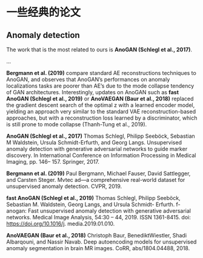 # 一些经典的论文

## Anomaly detection
  The work that is the most related to ours is **AnoGAN (Schlegl et al., 2017)**.
  
  ...
  
  **Bergmann et al. (2019)** compare standard AE reconstructions techniques
  to AnoGAN, and observes that AnoGAN’s performances on anomaly localizations tasks are
  poorer than AE’s due to the mode collapse tendency of GAN architectures. Interestingly, updates on
  AnoGAN such as **fast AnoGAN (Schlegl et al., 2019)** or **AnoVAEGAN (Baur et al., 2018)** replaced
  the gradient descent search of the optimal z with a learned encoder model, yielding an approach
  very similar to the standard VAE reconstruction-based approaches, but with a reconstruction loss
  learned by a discriminator, which is still prone to mode collapse (Thanh-Tung et al., 2019).
  
  **AnoGAN (Schlegl et al., 2017)** Thomas Schlegl, Philipp Seeböck, Sebastian M Waldstein, Ursula Schmidt-Erfurth, and Georg
  Langs. Unsupervised anomaly detection with generative adversarial networks to guide marker
  discovery. In International Conference on Information Processing in Medical Imaging, pp. 146–
  157. Springer, 2017.
  
  **Bergmann et al. (2019)** Paul Bergmann, Michael Fauser, David Sattlegger, and Carsten Steger. Mvtec ad—a comprehensive real-world 
  dataset for unsupervised anomaly detection. CVPR, 2019.
  
  **fast AnoGAN (Schlegl et al., 2019)** Thomas Schlegl, Philipp Seeböck, Sebastian M. Waldstein, Georg Langs, and Ursula Schmidt-
  Erfurth. f-anogan: Fast unsupervised anomaly detection with generative adversarial networks.
  Medical Image Analysis, 54:30 – 44, 2019. ISSN 1361-8415. doi: https://doi.org/10.1016/j.
  media.2019.01.010.
  
  **AnoVAEGAN (Baur et al., 2018)** Christoph Baur, BenediktWiestler, Shadi Albarqouni, and Nassir Navab. Deep autoencoding models
  for unsupervised anomaly segmentation in brain MR images. CoRR, abs/1804.04488, 2018.
  
  
  
  
